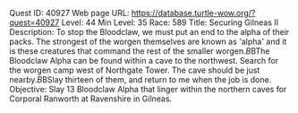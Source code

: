 Quest ID: 40927
Web page URL: https://database.turtle-wow.org/?quest=40927
Level: 44
Min Level: 35
Race: 589
Title: Securing Gilneas II
Description: To stop the Bloodclaw, we must put an end to the alpha of their packs. The strongest of the worgen themselves are known as 'alpha' and it is these creatures that command the rest of the smaller worgen.$B$BThe Bloodclaw Alpha can be found within a cave to the northwest. Search for the worgen camp west of Northgate Tower. The cave should be just nearby.$B$BSlay thirteen of them, and return to me when the job is done.
Objective: Slay 13 Bloodclaw Alpha that linger within the northern caves for Corporal Ranworth at Ravenshire in Gilneas.
